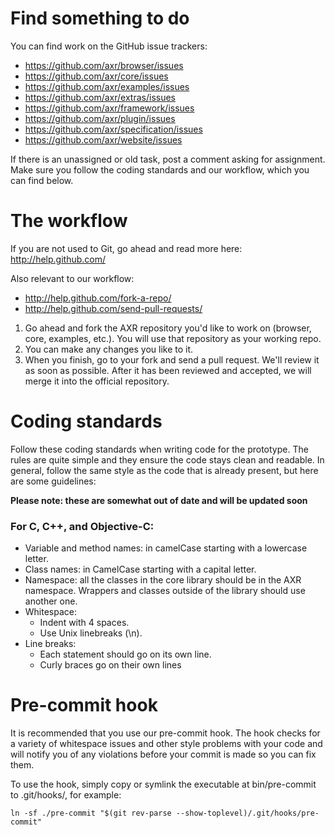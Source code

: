 Find something to do
====================
You can find work on the GitHub issue trackers:

 * https://github.com/axr/browser/issues
 * https://github.com/axr/core/issues
 * https://github.com/axr/examples/issues
 * https://github.com/axr/extras/issues
 * https://github.com/axr/framework/issues
 * https://github.com/axr/plugin/issues
 * https://github.com/axr/specification/issues
 * https://github.com/axr/website/issues

If there is an unassigned or old task, post a comment asking for assignment.
Make sure you follow the coding standards and our workflow, which you can find
below.

The workflow
============
If you are not used to Git, go ahead and read more here: http://help.github.com/

Also relevant to our workflow:

 * http://help.github.com/fork-a-repo/
 * http://help.github.com/send-pull-requests/

1. Go ahead and fork the AXR repository you'd like to work on (browser, core,
examples, etc.). You will use that repository as your working repo.
2. You can make any changes you like to it.
3. When you finish, go to your fork and send a pull request. We'll review it as
soon as possible. After it has been reviewed and accepted, we will merge it into
the official repository.

Coding standards
================
Follow these coding standards when writing code for the prototype. The rules are
quite simple and they ensure the code stays clean and readable. In general,
follow the same style as the code that is already present, but here are some
guidelines:

**Please note: these are somewhat out of date and will be updated soon**

### For C, C++, and Objective-C:

- Variable and method names: in camelCase starting with a lowercase letter.
- Class names: in CamelCase starting with a capital letter.
- Namespace: all the classes in the core library should be in the AXR namespace.
  Wrappers and classes outside of the library should use another one.
- Whitespace:
  - Indent with 4 spaces.
  - Use Unix linebreaks (\n).
- Line breaks:
  - Each statement should go on its own line.
  - Curly braces go on their own lines

Pre-commit hook
===============
It is recommended that you use our pre-commit hook. The hook checks for a
variety of whitespace issues and other style problems with your code and will
notify you of any violations before your commit is made so you can fix them.

To use the hook, simply copy or symlink the executable at bin/pre-commit to
.git/hooks/, for example:

    ln -sf ./pre-commit "$(git rev-parse --show-toplevel)/.git/hooks/pre-commit"
